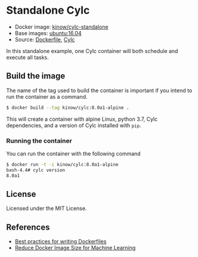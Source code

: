 # Standalone Cylc

* Docker image: [kinow/cylc-standalone](https://hub.docker.com/r/kinow/cylc-standalone/)
* Base images: [ubuntu:16.04](https://hub.docker.com/_/ubuntu/)
* Source: [Dockerfile](https://github.com/kinow/cylc-docker/blob/master/standalone/Dockerfile), [Cylc](https://cylc.github.io/cylc/)

In this standalone example, one Cylc container will both schedule and execute all tasks.

## Build the image

The name of the tag used to build the container is important if you intend
to run the container as a command.

```bash
$ docker build --tag kinow/cylc:8.0a1-alpine .
```

This will create a container with alpine Linux, python 3.7, Cylc dependencies, and
a version of Cylc installed with `pip`.

### Running the container

You can run the container with the following command

```bash
$ docker run -t -i kinow/cylc:8.0a1-alpine
bash-4.4# cylc version
8.0a1
```

## License

Licensed under the MIT License.

## References

- [Best practices for writing Dockerfiles](https://docs.docker.com/develop/develop-images/dockerfile_best-practices)
- [Reduce Docker Image Size for Machine Learning](https://jilongliao.com/2018/08/09/Reduce-Docker-Image-Size/)
